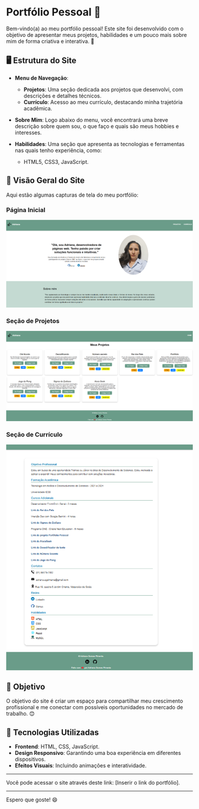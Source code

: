 # Portfólio Pessoal 🌟

Bem-vindo(a) ao meu portfólio pessoal! Este site foi desenvolvido com o objetivo de apresentar meus projetos, habilidades e um pouco mais sobre mim de forma criativa e interativa. 🚀

## 🖥️ Estrutura do Site

- **Menu de Navegação**:
  - **Projetos**: Uma seção dedicada aos projetos que desenvolvi, com descrições e detalhes técnicos.
  - **Currículo**: Acesso ao meu currículo, destacando minha trajetória acadêmica.

- **Sobre Mim**:
  Logo abaixo do menu, você encontrará uma breve descrição sobre quem sou, o que faço e quais são meus hobbies e interesses.

- **Habilidades**:
  Uma seção que apresenta as tecnologias e ferramentas nas quais tenho experiência, como:
  - HTML5, CSS3, JavaScript.
 
 ## 🌟 Visão Geral do Site

Aqui estão algumas capturas de tela do meu portfólio:

### Página Inicial
![Página Inicial](./assets/paginicial.png)

### Seção de Projetos
![Página de Projetos](./assets/pagprojeto.png)

### Seção de Currículo
![Página de Currículo](./assets/pagcurriculo.png)


## 🎯 Objetivo

O objetivo do site é criar um espaço para compartilhar meu crescimento profissional e me conectar com possíveis oportunidades no mercado de trabalho. 😊

## 🚀 Tecnologias Utilizadas

- **Frontend**: HTML, CSS, JavaScript.
- **Design Responsivo**: Garantindo uma boa experiência em diferentes dispositivos.
- **Efeitos Visuais**: Incluindo animações e interatividade.

---

Você pode acessar o site através deste link: [Inserir o link do portfólio].

---

Espero que goste! 😄
